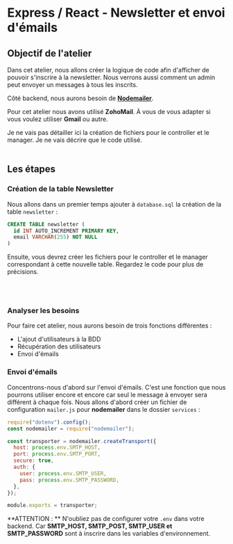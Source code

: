# Express / React - Newsletter et envoi d'émails

## Objectif de l'atelier

Dans cet atelier, nous allons créer la logique de code afin d'afficher de pouvoir s'inscrire à la newsletter. Nous verrons aussi comment un admin peut envoyer un messages à tous les inscrits.


Côté backend, nous aurons besoin de [**Nodemailer**](https://www.npmjs.com/package/nodemailer). 

Pour cet atelier nous avons utilisé **ZohoMail**. À vous de vous adapter si vous voulez utiliser **Gmail** ou autre.


Je ne vais pas détailler ici la création de fichiers pour le controller et le manager. Je ne vais décrire que le code utilisé.
<br>
<br>
## Les étapes

### Création de la table Newsletter

Nous allons dans un premier temps ajouter à `database.sql` la création de la table `newsletter` :

```SQL
CREATE TABLE newsletter (
  id INT AUTO_INCREMENT PRIMARY KEY,
  email VARCHAR(255) NOT NULL
)
```

Ensuite, vous devrez créer les fichiers pour le controller et le manager correspondant à cette nouvelle table. Regardez le code pour plus de précisions.

<br>
<br>

### Analyser les besoins

Pour faire cet atelier, nous aurons besoin de trois fonctions différentes :
- L'ajout d'utilisateurs à la BDD
- Récupération des utilisateurs
- Envoi d'émails

### Envoi d'émails

Concentrons-nous d'abord sur l'envoi d'émails. C'est une fonction que nous pourrons utiliser encore et encore car seul le message à envoyer sera différent à chaque fois.
Nous allons d'abord créer un fichier de configuration `mailer.js` pour **nodemailer** dans le dossier `services` : 

```js
require("dotenv").config();
const nodemailer = require("nodemailer");

const transporter = nodemailer.createTransport({
  host: process.env.SMTP_HOST,
  port: process.env.SMTP_PORT,
  secure: true,
  auth: {
    user: process.env.SMTP_USER,
    pass: process.env.SMTP_PASSWORD,
  },
});

module.exports = transporter;
```

**ATTENTION : ** N'oubliez pas de configurer votre `.env` dans votre backend. Car **SMTP_HOST, SMTP_POST, SMTP_USER et SMTP_PASSWORD** sont à inscrire dans les variables d'environnement.






